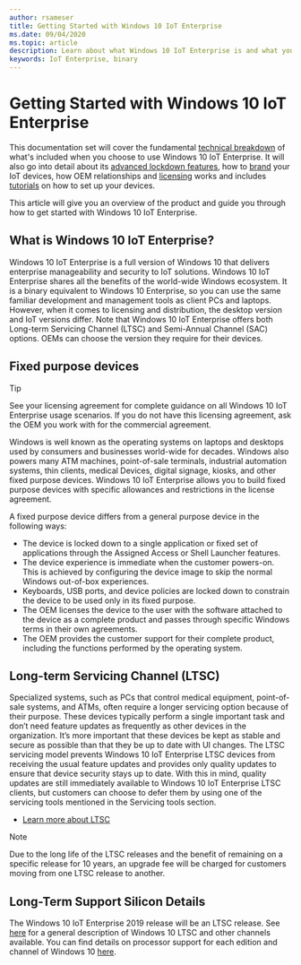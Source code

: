 ```yaml
---
author: rsameser
title: Getting Started with Windows 10 IoT Enterprise
ms.date: 09/04/2020
ms.topic: article
description: Learn about what Windows 10 IoT Enterprise is and what you can do with it.
keywords: IoT Enterprise, binary
---
```


# Getting Started with Windows 10 IoT Enterprise
This documentation set will cover the fundamental [technical breakdown](https://docs.microsoft.com/windows/iot-enterprise/Technical_Breakdown) of what's included when you choose to use Windows 10 IoT Enterprise. It will also go into detail about its [advanced lockdown features](https://docs.microsoft.com/windows/iot-enterprise/Advanced_Lockdown_Features), how to [brand](https://docs.microsoft.com/windows/iot-enterprise/Branding) your IoT devices, how OEM relationships and [licensing](https://docs.microsoft.com/windows/iot-enterprise/Licensing) works and includes [tutorials](https://docs.microsoft.com/windows-hardware/manufacture/desktop/iot-ent-overview) on how to set up your devices.

This article will give you an overview of the product and guide you through how to get started with Windows 10 IoT Enterprise.

## What is Windows 10 IoT Enterprise?
Windows 10 IoT Enterprise is a full version of Windows 10 that delivers enterprise manageability and security to IoT solutions. Windows 10 IoT Enterprise shares all the benefits of the world-wide Windows ecosystem. It is a binary equivalent to Windows 10 Enterprise, so you can use the same familiar development and management tools as client PCs and laptops.  However, when it comes to licensing and distribution, the desktop version and IoT versions differ. Note that Windows 10 IoT Enterprise offers both Long-term Servicing Channel (LTSC) and Semi-Annual Channel (SAC) options. OEMs can choose the version they require for their devices.

## Fixed purpose devices

> [!TIP]
> See your licensing agreement for complete guidance on all Windows 10 IoT Enterprise usage scenarios. If you do not have this licensing agreement, ask the OEM you work with for the commercial agreement.

Windows is well known as the operating systems on laptops and desktops used by consumers and businesses world-wide for decades.  Windows also powers many ATM machines, point-of-sale terminals, industrial automation systems, thin clients, medical Devices, digital signage, kiosks, and other fixed purpose devices.  Windows 10 IoT Enterprise allows you to build fixed purpose devices with specific allowances and restrictions in the license agreement.  

A fixed purpose device differs from a general purpose device in the following ways:  
* The device is locked down to a single application or fixed set of applications through the Assigned Access or Shell Launcher features.  
* The device experience is immediate when the customer powers-on. This is achieved by configuring the device image to skip the normal Windows out-of-box experiences.
* Keyboards, USB ports, and device policies are locked down to constrain the device to be used only in its fixed purpose.  
* The OEM licenses the device to the user with the software attached to the device as a complete product and passes through specific Windows terms in their own agreements.
* The OEM provides the customer support for their complete product, including the functions performed by the operating system.

## Long-term Servicing Channel (LTSC)

Specialized systems, such as PCs that control medical equipment, point-of-sale systems, and ATMs, often require a longer servicing option because of their purpose. These devices typically perform a single important task and don’t need feature updates as frequently as other devices in the organization. It’s more important that these devices be kept as stable and secure as possible than that they be up to date with UI changes. The LTSC servicing model prevents Windows 10 IoT Enterprise LTSC devices from receiving the usual feature updates and provides only quality updates to ensure that device security stays up to date. With this in mind, quality updates are still immediately available to Windows 10 IoT Enterprise LTSC clients, but customers can choose to defer them by using one of the servicing tools mentioned in the Servicing tools section.

* [Learn more about LTSC](https://docs.microsoft.com/windows/deployment/update/waas-overview#long-term-servicing-channel)

> [!NOTE]
> Due to the long life of the LTSC releases and the benefit of remaining on a specific release for 10 years, an upgrade fee will be charged for customers moving from one LTSC release to another.

## Long-Term Support Silicon Details

The Windows 10 IoT Enterprise 2019 release will be an LTSC release. See [here](https://docs.microsoft.com/en-us/windows/whats-new/ltsc) for a general description of Windows 10 LTSC and other channels available. You can find details on processor support for each edition and channel of Windows 10 [here](https://docs.microsoft.com/windows-hardware/design/minimum/windows-processor-requirements#windows-iot-enterprise--embedded-processor-table).
